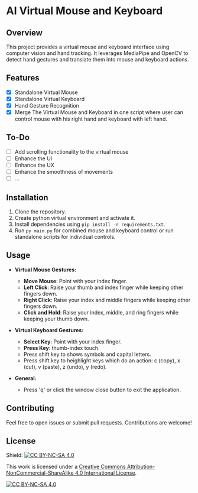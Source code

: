 # AI Virtual Mouse and Keyboard

## Overview
This project provides a virtual mouse and keyboard interface using computer vision and hand tracking. It leverages MediaPipe and OpenCV to detect hand gestures and translate them into mouse and keyboard actions.

## Features
- [x] Standalone Virtual Mouse
- [x] Standalone Virtual Keyboard
- [x] Hand Gesture Recognition
- [x] Merge The Virtual Mouse and Keyboard in one script where user can control mouse with his right hand and keyboard with left hand.

## To-Do
- [ ] Add scrolling functionality to the virtual mouse
- [ ] Enhance the UI
- [ ] Enhance the UX
- [ ] Enhance the smoothness of movements
- [ ] ...

## Installation
1. Clone the repository.
2. Create python virtual environment and activate it.
2. Install dependencies using `pip install -r requirements.txt`.
3. Run `py main.py` for combined mouse and keyboard control or run standalone scripts for individual controls.

## Usage
- **Virtual Mouse Gestures:**
  - **Move Mouse**: Point with your index finger.
  - **Left Click**: Raise your thumb and index finger while keeping other fingers down.
  - **Right Click**: Raise your index and middle fingers while keeping other fingers down.
  - **Click and Hold**: Raise your index, middle, and ring fingers while keeping your thumb down.

- **Virtual Keyboard Gestures:**
  - **Select Key**: Point with your index finger.
  - **Press Key**: thumb-index touch.
  - Press shift key to shows symbols and capital letters.
  - Press shift key to heighlight keys which do an action: c (copy), x (cut), v (paste), z (undo), y (redo).

- **General:**
  - Press 'q' or click the window close button to exit the application.

## Contributing
Feel free to open issues or submit pull requests. Contributions are welcome!

## License
Shield: [![CC BY-NC-SA 4.0][cc-by-nc-sa-shield]][cc-by-nc-sa]

This work is licensed under a
[Creative Commons Attribution-NonCommercial-ShareAlike 4.0 International License][cc-by-nc-sa].

[![CC BY-NC-SA 4.0][cc-by-nc-sa-image]][cc-by-nc-sa]

[cc-by-nc-sa]: http://creativecommons.org/licenses/by-nc-sa/4.0/
[cc-by-nc-sa-image]: https://licensebuttons.net/l/by-nc-sa/4.0/88x31.png
[cc-by-nc-sa-shield]: https://img.shields.io/badge/License-CC%20BY--NC--SA%204.0-lightgrey.svg
